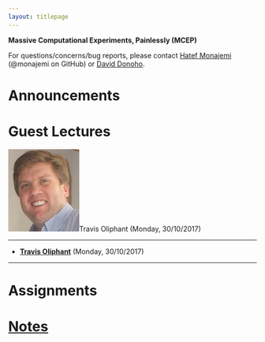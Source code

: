 ```yaml
---
layout: titlepage
---
```


**Massive Computational Experiments, Painlessly (MCEP)**

For questions/concerns/bug reports, please contact [Hatef Monajemi](http://web.stanford.edu/~monajemi/) (@monajemi on GitHub) or [David Donoho](https://profiles.stanford.edu/david-donoho).


# [](#announcements)Announcements

# [](#guest_lectures) Guest Lectures

<div class="instructorphoto"><img src="assets/img/travis_oliphant.jpg">Travis Oliphant (Monday, 30/10/2017)</div>

---
* [**Travis Oliphant**](travis_lecture) (Monday, 30/10/2017) 
---

# [](#hw)Assignments

# [Notes](notes)




